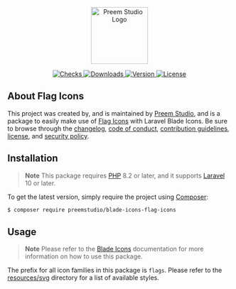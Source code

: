<p align="center">
    <a href="https://preem.studio" target="_blank">
        <img src="https://raw.githubusercontent.com/PreemStudio/assets/main/logo-text.svg" width="128" alt="Preem Studio Logo" />
    </a>
</p>

<p align="center">
    <a href="https://github.com/PreemStudio/blade-icons-flag-icons/actions">
        <img src="https://badge.sh/github/check-runs/PreemStudio/blade-icons-flag-icons" alt="Checks" />
    </a>
    <a href="https://packagist.org/packages/preemstudio/blade-icons-flag-icons">
        <img src="https://badge.sh/packagist/downloads/PreemStudio/blade-icons-flag-icons" alt="Downloads" />
    </a>
    <a href="https://packagist.org/packages/preemstudio/blade-icons-flag-icons">
        <img src="https://badge.sh/packagist/version/PreemStudio/blade-icons-flag-icons" alt="Version" />
    </a>
    <a href="https://packagist.org/packages/preemstudio/blade-icons-flag-icons">
        <img src="https://badge.sh/packagist/license/PreemStudio/blade-icons-flag-icons" alt="License" />
    </a>
</p>

## About Flag Icons

This project was created by, and is maintained by [Preem Studio](https://github.com/PreemStudio), and is a package to easily make use of [Flag Icons](https://github.com/lipis/flag-icons) with Laravel Blade Icons. Be sure to browse through the [changelog](CHANGELOG.md), [code of conduct](.github/CODE_OF_CONDUCT.md), [contribution guidelines](.github/CONTRIBUTING.md), [license](LICENSE), and [security policy](.github/SECURITY.md).

## Installation

> **Note**
> This package requires [PHP](https://www.php.net/) 8.2 or later, and it supports [Laravel](https://laravel.com/) 10 or later.

To get the latest version, simply require the project using [Composer](https://getcomposer.org/):

```bash
$ composer require preemstudio/blade-icons-flag-icons
```

## Usage

> **Note**
> Please refer to the [Blade Icons](https://github.com/PreemStudio/blade-icons) documentation for more information on how to use this package.

The prefix for all icon families in this package is `flags`. Please refer to the [resources/svg](/resources/svg) directory for a list of available styles.
